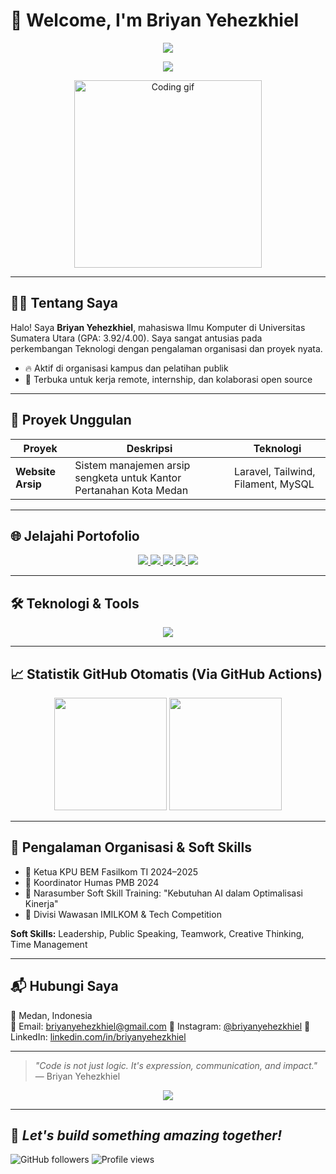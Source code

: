 # 💼 Welcome, I'm Briyan Yehezkhiel
<p align="center">
  <img src="https://readme-typing-svg.herokuapp.com/?lines=Computer+Science+Student;Universitas+Sumatera+Utara&center=true&width=500&height=40&color=00BFFF&vCenter=true&size=20" />
</p>
<p align="center">
  <img src="https://readme-typing-svg.herokuapp.com/?lines=Hi,+I%27m+Briyan+Yehezkhiel!;Let%E2%80%99s+Build+Something+Awesome+🚀&center=true&width=500&height=40&color=00BFFF&vCenter=true&size=20" />
</p>

<p align="center">
  <img src="https://media.giphy.com/media/qgQUggAC3Pfv687qPC/giphy.gif" width="300" alt="Coding gif"/>
</p>

---

## 👨‍💻 Tentang Saya

Halo! Saya **Briyan Yehezkhiel**, mahasiswa Ilmu Komputer di Universitas Sumatera Utara (GPA: 3.92/4.00).
Saya sangat antusias pada perkembangan Teknologi dengan pengalaman organisasi dan proyek nyata.

* 🔥 Aktif di organisasi kampus dan pelatihan publik
* 🚀 Terbuka untuk kerja remote, internship, dan kolaborasi open source

---

## 🚀 Proyek Unggulan

| Proyek             | Deskripsi                                                                        | Teknologi                          |
| ------------------ | -------------------------------------------------------------------------------- | ---------------------------------- |
| **Website Arsip**  | Sistem manajemen arsip sengketa untuk Kantor Pertanahan Kota Medan               | Laravel, Tailwind, Filament, MySQL |

---

## 🌐 Jelajahi Portofolio

<p align="center">
  <a href="https://briyanyehezkhiel.my.canva.site/">
    <img src="https://img.shields.io/badge/Canva%20Portofolio-00c4cc?style=for-the-badge&logo=canva&logoColor=white"/>
  </a>
  <a href="https://portofolio-omega-drab.vercel.app/">
    <img src="https://img.shields.io/badge/Vercel%20Portfolio-000000?style=for-the-badge&logo=vercel&logoColor=white"/>
  </a>
  <a href="https://www.instagram.com/briyanyehezkhiel/">
    <img src="https://img.shields.io/badge/Instagram-E4405F?style=for-the-badge&logo=instagram&logoColor=white"/>
  </a>
  <a href="https://www.linkedin.com/in/briyanyehezkhiel">
    <img src="https://img.shields.io/badge/LinkedIn-0077B5?style=for-the-badge&logo=linkedin&logoColor=white"/>
  </a>
  <a href="https://github.com/briyanyehezkhiel">
    <img src="https://img.shields.io/badge/GitHub-181717?style=for-the-badge&logo=github&logoColor=white"/>
  </a>
</p>

---

## 🛠️ Teknologi & Tools

<p align="center">
  <img src="https://skillicons.dev/icons?i=java,kotlin,python,php,js,html,css,laravel,tailwind,git,github,mysql" />
</p>

---

## 📈 Statistik GitHub Otomatis (Via GitHub Actions)

<p align="center">
  <img src="https://github-readme-stats.vercel.app/api?username=briyanyehezkhiel&show_icons=true&theme=tokyonight&count_private=true" height="180"/>
  <img src="https://github-readme-stats.vercel.app/api/top-langs/?username=briyanyehezkhiel&layout=compact&theme=tokyonight" height="180"/>
</p>

---

## 💼 Pengalaman Organisasi & Soft Skills

* 👑 Ketua KPU BEM Fasilkom TI 2024–2025
* 🤝 Koordinator Humas PMB 2024
* 🎤 Narasumber Soft Skill Training: "Kebutuhan AI dalam Optimalisasi Kinerja"
* 🧠 Divisi Wawasan IMILKOM & Tech Competition

**Soft Skills:** Leadership, Public Speaking, Teamwork, Creative Thinking, Time Management

---

## 📬 Hubungi Saya

📍 Medan, Indonesia <br>
📧 Email: [briyanyehezkhiel@gmail.com](mailto:briyanyehezkhiel@gmail.com)
📱 Instagram: [@briyanyehezkhiel](https://www.instagram.com/briyanyehezkhiel/)
💼 LinkedIn: [linkedin.com/in/briyanyehezkhiel](https://www.linkedin.com/in/briyanyehezkhiel)

---

> *"Code is not just logic. It's expression, communication, and impact."*
> — Briyan Yehezkhiel

<p align="center">
  <img src="https://capsule-render.vercel.app/api?type=waving&color=0:0099ff,100:0066cc&height=120&section=footer"/>
</p>

---

🎯 _Let's build something amazing together!_
---
![GitHub followers](https://img.shields.io/github/followers/briyanyehezkhiel?style=social)
![Profile views](https://komarev.com/ghpvc/?username=briyanyehezkhiel)
